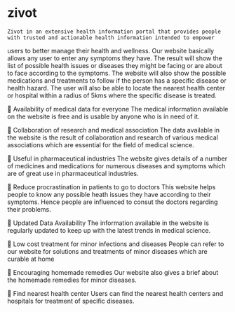 # zivot
    Zivot in an extensive health information portal that provides people with trusted and actionable health information intended to empower
users to better manage their health and wellness. 
    Our website basically allows any user to enter any symptoms they have. The result will 
show the list of possible health issues or diseases they might be facing or are about to face according to the symptoms. The website will 
also show the possible medications and treatments to follow if the person has a specific disease or health hazard. The user will also be 
able to locate the nearest health center or hospital within a radius of 5kms where the specific disease is treated. 


 Availability of medical data for everyone 
    The medical information available on the website is free and is usable by anyone who is in need of it. 
 
 Collaboration of research and medical association 
    The data available in the website is the result of collaboration and research of various medical associations which are essential 
    for the field of medical science. 
 
 Useful in pharmaceutical industries 
    The website gives details of a number of medicines and medications for numerous diseases and symptoms which are of great use 
    in pharmaceutical industries. 
 
 Reduce procrastination in patients to go to doctors 
    This website helps people to know any possible heath issues they have according to their symptoms. Hence people are influenced 
    to consut the doctors regarding their problems. 
 
 Updated Data Availability 
    The information available in the website is regularly updated to keep up with the latest trends in medical science. 
 
 Low cost treatment for minor infections and diseases 
    People can refer to our website for solutions and treatments of minor diseases which are curable at home 
 
 Encouraging homemade remedies 
    Our website also gives a brief about the homemade remedies for minor diseases. 
 
 Find nearest health center 
    Users can find the nearest health centers and hospitals for treatment of specific diseases.
